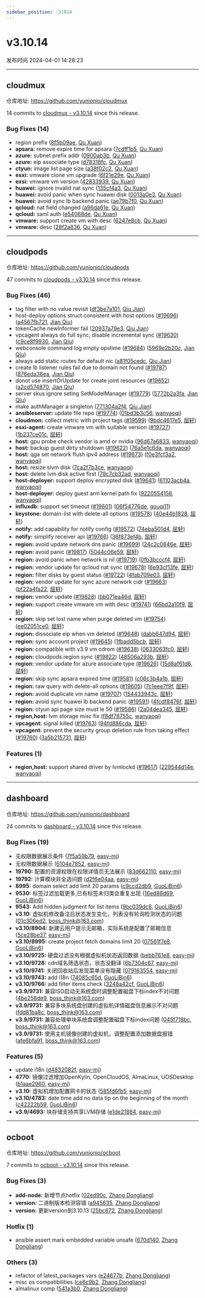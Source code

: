 ```yaml
---
sidebar_position: -31014
---
```


# v3.10.14

发布时间 2024-04-01 14:28:23

-----

## cloudmux

仓库地址: https://github.com/yunionio/cloudmux

14 commits to [cloudmux - v3.10.14](https://github.com/yunionio/cloudmux/compare/v3.10.13...v3.10.14) since this release.

### Bug Fixes (14)
- region prefix ([8f5b09ae](https://github.com/yunionio/cloudmux/commit/8f5b09aea0c116c9903c3a40a5724fa2a674fbd7), [Qu Xuan](mailto:qu_xuan@icloud.com))
- **apsara:** remove expire time for apsara ([7cdff1b5](https://github.com/yunionio/cloudmux/commit/7cdff1b5d5c6a5dd6f2ed0ee6fbf9578f59b55f9), [Qu Xuan](mailto:qu_xuan@icloud.com))
- **azure:** subnet prefix addr ([0900ab3b](https://github.com/yunionio/cloudmux/commit/0900ab3b9291f74aadd12d4ac5c26e30fa0601bf), [Qu Xuan](mailto:qu_xuan@icloud.com))
- **azure:** eip associate type ([d78318fc](https://github.com/yunionio/cloudmux/commit/d78318fca0d6d52bb4dc8d751aadc6b0eb71d2cd), [Qu Xuan](mailto:qu_xuan@icloud.com))
- **ctyun:** image list page size ([a38f02c2](https://github.com/yunionio/cloudmux/commit/a38f02c23ffe79d7320e70dd7c4c98342dd35cfe), [Qu Xuan](mailto:qu_xuan@icloud.com))
- **esxi:** vmware clone vm upgrade ([6f21e29e](https://github.com/yunionio/cloudmux/commit/6f21e29e7d8f14248bd1499930973e5b31ef6d2a), [Qu Xuan](mailto:qu_xuan@icloud.com))
- **exsi:** vmware vm version ([42833939](https://github.com/yunionio/cloudmux/commit/42833939b9f63074f32eb2ec7f1c5862e0a95e52), [Qu Xuan](mailto:qu_xuan@icloud.com))
- **huawei:** ignore invalid nat sync ([135cf4a3](https://github.com/yunionio/cloudmux/commit/135cf4a3fe1e41b03a8d4852cbe06d5cef2634e2), [Qu Xuan](mailto:qu_xuan@icloud.com))
- **huawei:** avoid panic when sync huawei disk ([0013a0e3](https://github.com/yunionio/cloudmux/commit/0013a0e397436469c36d038d92bcf08ffff03cae), [Qu Xuan](mailto:qu_xuan@icloud.com))
- **huawei:** avoid sync lb backend panic ([ae79b7f0](https://github.com/yunionio/cloudmux/commit/ae79b7f03457e04df9b9c741fb69ed4012bc5461), [Qu Xuan](mailto:qu_xuan@icloud.com))
- **qcloud:** nat field changed ([a96da61e](https://github.com/yunionio/cloudmux/commit/a96da61e5e8fba1cc0fd57e1d0248f4559fc5792), [Qu Xuan](mailto:qu_xuan@icloud.com))
- **qcloud:** saml auth ([e54068de](https://github.com/yunionio/cloudmux/commit/e54068de172311c0943286bd6fc07e7e592c651e), [Qu Xuan](mailto:qu_xuan@icloud.com))
- **vmware:** support create vm with desc ([6247e8cb](https://github.com/yunionio/cloudmux/commit/6247e8cb7841bcc2bea40f09485ebcd84a296ff7), [Qu Xuan](mailto:qu_xuan@icloud.com))
- **vmware:** desc ([28f2a836](https://github.com/yunionio/cloudmux/commit/28f2a836c6583c3a1f1a6f3174d34717bdea01b6), [Qu Xuan](mailto:qu_xuan@icloud.com))

-----

## cloudpods

仓库地址: https://github.com/yunionio/cloudpods

47 commits to [cloudpods - v3.10.14](https://github.com/yunionio/cloudpods/compare/v3.10.13...v3.10.14) since this release.

### Bug Fixes (46)
- tag filter with no value revisit ([df3be7a101](https://github.com/yunionio/cloudpods/commit/df3be7a1018c6d91a4ba2758385edaf44170565c), [Qiu Jian](mailto:qiujian@yunionyun.com))
- host-deploy options struct consistent with host options ([#19696](https://github.com/yunionio/cloudpods/issues/19696)) ([a4567fb721](https://github.com/yunionio/cloudpods/commit/a4567fb721e382dcc6344b8e1271996826adbdf3), [Jian Qiu](mailto:swordqiu@gmail.com))
- tokenCache newInformer fail ([20937a79e3](https://github.com/yunionio/cloudpods/commit/20937a79e3ce4f55ce8531069fdb4b4de44a89d8), [Qiu Jian](mailto:qiujian@yunionyun.com))
- vpcagent always do full sync, disable incremental sync ([#19630](https://github.com/yunionio/cloudpods/issues/19630)) ([c9ce8f9930](https://github.com/yunionio/cloudpods/commit/c9ce8f9930fa81b8a37e04936ecfdef2248b7876), [Jian Qiu](mailto:swordqiu@gmail.com))
- webconsole command log empty opstime ([#19684](https://github.com/yunionio/cloudpods/issues/19684)) ([5969e2b20c](https://github.com/yunionio/cloudpods/commit/5969e2b20cdb65839f9cc6705fc99525458b8bdb), [Jian Qiu](mailto:swordqiu@gmail.com))
- always add static routes for default nic ([a81f05cedc](https://github.com/yunionio/cloudpods/commit/a81f05cedc184e394e9587cd10c9d33dfe426954), [Qiu Jian](mailto:qiujian@yunionyun.com))
- create lb listener rules fail due to domain not found ([#19787](https://github.com/yunionio/cloudpods/issues/19787)) ([876eda36ea](https://github.com/yunionio/cloudpods/commit/876eda36ea84f094d09b28ad5ad6a2c75b1035ba), [Jian Qiu](mailto:swordqiu@gmail.com))
- donot use insertOrUpdate for create joint resources ([#19652](https://github.com/yunionio/cloudpods/issues/19652)) ([a2cd574870](https://github.com/yunionio/cloudpods/commit/a2cd57487061ae912c8fed610e4c77132b9028a5), [Jian Qiu](mailto:swordqiu@gmail.com))
- server skus ignore seting SetModelManager ([#19779](https://github.com/yunionio/cloudpods/issues/19779)) ([5772b2a3fa](https://github.com/yunionio/cloudpods/commit/5772b2a3faea7f540345669ea346bbd9f260b469), [Jian Qiu](mailto:swordqiu@gmail.com))
- make authManager a singleton ([771304a2f4](https://github.com/yunionio/cloudpods/commit/771304a2f46b630a9edd8f991d787ee68d84a707), [Qiu Jian](mailto:qiujian@yunionyun.com))
- **ansibleserver:** update file repo ([#19774](https://github.com/yunionio/cloudpods/issues/19774)) ([01bd3b3c56](https://github.com/yunionio/cloudpods/commit/01bd3b3c56014736bcda39b09707eb2dd97f68f4), [wanyaoqi](mailto:18528551+wanyaoqi@users.noreply.github.com))
- **cloudmon:** collect metric with project tags ([#19599](https://github.com/yunionio/cloudpods/issues/19599)) ([9bdc4617e5](https://github.com/yunionio/cloudpods/commit/9bdc4617e5f94f25debfda724c07292fd3a5e33c), [屈轩](mailto:qu_xuan@icloud.com))
- **esxi-agent:** create vmware vm with suitable version ([#19727](https://github.com/yunionio/cloudpods/issues/19727)) ([1b237ce01c](https://github.com/yunionio/cloudpods/commit/1b237ce01c1b6a411c6a39ac31fa0b299b525e77), [屈轩](mailto:qu_xuan@icloud.com))
- **host:** gpu probe check vendor is amd or nvidia ([96d67a6833](https://github.com/yunionio/cloudpods/commit/96d67a68337d58e802bf804c164f5ea0587d8d73), [wanyaoqi](mailto:d3lx.yq@gmail.com))
- **host:** backup guest dirty shutdown ([#19622](https://github.com/yunionio/cloudpods/issues/19622)) ([76a5e1c6da](https://github.com/yunionio/cloudpods/commit/76a5e1c6da0694a94a20b8d2bf16c609b37ac1ee), [wanyaoqi](mailto:18528551+wanyaoqi@users.noreply.github.com))
- **host:** qga set network flush ipv4 address ([#19673](https://github.com/yunionio/cloudpods/issues/19673)) ([f0e3fcf3a2](https://github.com/yunionio/cloudpods/commit/f0e3fcf3a2fe44695dd5145064dd39472adba0ff), [wanyaoqi](mailto:18528551+wanyaoqi@users.noreply.github.com))
- **host:** resize slvm disk ([7ca2f7b3ce](https://github.com/yunionio/cloudpods/commit/7ca2f7b3ce08c264b4d8881a378161eb733ea73b), [wanyaoqi](mailto:d3lx.yq@gmail.com))
- **host:** delete lvm disk active first ([78c7cb32ad](https://github.com/yunionio/cloudpods/commit/78c7cb32adf823644dc8d4889cb84d3df9a74660), [wanyaoqi](mailto:d3lx.yq@gmail.com))
- **host-deployer:** support deploy encrypted disk ([#19641](https://github.com/yunionio/cloudpods/issues/19641)) ([61103acb4a](https://github.com/yunionio/cloudpods/commit/61103acb4abfca76f9a0211746e26d01763ab749), [wanyaoqi](mailto:18528551+wanyaoqi@users.noreply.github.com))
- **host-deployer:** deploy guest arm kernel path fix ([9220554156](https://github.com/yunionio/cloudpods/commit/922055415642a5d042e7edfa5bbceef894d0cb1e), [wanyaoqi](mailto:d3lx.yq@gmail.com))
- **influxdb:** support set timeout ([#19601](https://github.com/yunionio/cloudpods/issues/19601)) ([06f54776de](https://github.com/yunionio/cloudpods/commit/06f54776defe34464fe48fa82aaadb1c7e34faab), [gouqi11](mailto:66834753+gouqi11@users.noreply.github.com))
- **keystone:** domain-list with delete-all options ([#19578](https://github.com/yunionio/cloudpods/issues/19578)) ([40e44b1828](https://github.com/yunionio/cloudpods/commit/40e44b1828d8769edea01c40751be66181c85df6), [屈轩](mailto:qu_xuan@icloud.com))
- **notify:** add capability for notify config ([#19572](https://github.com/yunionio/cloudpods/issues/19572)) ([74eba501d4](https://github.com/yunionio/cloudpods/commit/74eba501d42774abad086690a3ccbbb3ca55cedf), [屈轩](mailto:qu_xuan@icloud.com))
- **notify:** simplify receiver api ([#19766](https://github.com/yunionio/cloudpods/issues/19766)) ([36f873ef4b](https://github.com/yunionio/cloudpods/commit/36f873ef4be1512982ee02fdb00efcdb8eb72f3a), [屈轩](mailto:qu_xuan@icloud.com))
- **region:** avoid update network dns panic ([#19699](https://github.com/yunionio/cloudpods/issues/19699)) ([24c2c0846e](https://github.com/yunionio/cloudpods/commit/24c2c0846ec1d4e1f633fd6f8417704e53575127), [屈轩](mailto:qu_xuan@icloud.com))
- **region:** avoid panic ([#19817](https://github.com/yunionio/cloudpods/issues/19817)) ([5044c06e59](https://github.com/yunionio/cloudpods/commit/5044c06e5995608bf7f51d413223d57cccf2b82e), [屈轩](mailto:qu_xuan@icloud.com))
- **region:** avoid panic when network is nil ([#19719](https://github.com/yunionio/cloudpods/issues/19719)) ([0fb3bcccf4](https://github.com/yunionio/cloudpods/commit/0fb3bcccf44c61788aefc8a1153299d1cf90aec3), [屈轩](mailto:qu_xuan@icloud.com))
- **region:** vendor update for qcloud nat sync ([#19678](https://github.com/yunionio/cloudpods/issues/19678)) ([6e93cf13fe](https://github.com/yunionio/cloudpods/commit/6e93cf13fe6fd710968d3d3b04eee467a2331ee4), [屈轩](mailto:qu_xuan@icloud.com))
- **region:** filter disks by guest status ([#19722](https://github.com/yunionio/cloudpods/issues/19722)) ([4fab709e03](https://github.com/yunionio/cloudpods/commit/4fab709e0345eb4fa929b6eb3a5f39ea91cfebc1), [屈轩](mailto:qu_xuan@icloud.com))
- **region:** vendor update for sync azure network cidr ([#19663](https://github.com/yunionio/cloudpods/issues/19663)) ([bf22a4fa22](https://github.com/yunionio/cloudpods/commit/bf22a4fa224c1883ca0a8d678c5f22770dff69a6), [屈轩](mailto:qu_xuan@icloud.com))
- **region:** vendor update ([#19828](https://github.com/yunionio/cloudpods/issues/19828)) ([bb071ea46d](https://github.com/yunionio/cloudpods/commit/bb071ea46d34d26502bb9ab31f29f185900c73d9), [屈轩](mailto:qu_xuan@icloud.com))
- **region:** support create vmware vm with desc ([#19741](https://github.com/yunionio/cloudpods/issues/19741)) ([66bd2a10f9](https://github.com/yunionio/cloudpods/commit/66bd2a10f948ba952aa82cacd7eefa2840c402ca), [屈轩](mailto:qu_xuan@icloud.com))
- **region:** skip set lost name when purge deleted vm ([#19754](https://github.com/yunionio/cloudpods/issues/19754)) ([ee02051ce0](https://github.com/yunionio/cloudpods/commit/ee02051ce08dea6ea95c1f44732e3fca17cca1b0), [屈轩](mailto:qu_xuan@icloud.com))
- **region:** dissociate eip when vm deleted ([#19648](https://github.com/yunionio/cloudpods/issues/19648)) ([dabb647d94](https://github.com/yunionio/cloudpods/commit/dabb647d94daa1bcbffacea9bd27d1a7169a4bd8), [屈轩](mailto:qu_xuan@icloud.com))
- **region:** sync account project ([#19645](https://github.com/yunionio/cloudpods/issues/19645)) ([1fbadd5bcb](https://github.com/yunionio/cloudpods/commit/1fbadd5bcb15e542add89c84b77511598b09e6ec), [屈轩](mailto:qu_xuan@icloud.com))
- **region:** compatible with v3.9 vm cdrom ([#19638](https://github.com/yunionio/cloudpods/issues/19638)) ([0633063fc0](https://github.com/yunionio/cloudpods/commit/0633063fc07e9883c1ae2d6beb40b97ffd6142f6), [屈轩](mailto:qu_xuan@icloud.com))
- **region:** cloudpods region sync ([#19822](https://github.com/yunionio/cloudpods/issues/19822)) ([48506a293b](https://github.com/yunionio/cloudpods/commit/48506a293bbd61a5d0dd9988f661d2cee8792933), [屈轩](mailto:qu_xuan@icloud.com))
- **region:** vendor update for azure associate type ([#19626](https://github.com/yunionio/cloudpods/issues/19626)) ([15d8af61d6](https://github.com/yunionio/cloudpods/commit/15d8af61d67e8cb2deca01db513c3b9091f0873a), [屈轩](mailto:qu_xuan@icloud.com))
- **region:** skip sync apsara expired time ([#19581](https://github.com/yunionio/cloudpods/issues/19581)) ([c06c3b4a1b](https://github.com/yunionio/cloudpods/commit/c06c3b4a1bc37931a1445aba1abbe5069f8e5355), [屈轩](mailto:qu_xuan@icloud.com))
- **region:** raw query with delete-all options ([#19605](https://github.com/yunionio/cloudpods/issues/19605)) ([7c1eee7f9f](https://github.com/yunionio/cloudpods/commit/7c1eee7f9f6ba1102a4bbe363e6e7f3087c9fc8f), [屈轩](mailto:qu_xuan@icloud.com))
- **region:** avoid duplicate vm name ([#19707](https://github.com/yunionio/cloudpods/issues/19707)) ([154433943c](https://github.com/yunionio/cloudpods/commit/154433943ccdc6767622392d406001e3cc0929f5), [屈轩](mailto:qu_xuan@icloud.com))
- **region:** avoid sync huawei lb backend panic ([#19591](https://github.com/yunionio/cloudpods/issues/19591)) ([4fcdf8476f](https://github.com/yunionio/cloudpods/commit/4fcdf8476ff87de6f07b08043489f9bfe26e0822), [屈轩](mailto:qu_xuan@icloud.com))
- **region:** ctyun api page size must le 50 ([#19586](https://github.com/yunionio/cloudpods/issues/19586)) ([2a04dea345](https://github.com/yunionio/cloudpods/commit/2a04dea3451e8943c0fc90a0deae3d84b7a0f9a8), [屈轩](mailto:qu_xuan@icloud.com))
- **region,host:** lvm storage misc fix ([f8df78755c](https://github.com/yunionio/cloudpods/commit/f8df78755cc516be69feadc883dff49d33070074), [wanyaoqi](mailto:d3lx.yq@gmail.com))
- **vpcagent:** signal killed ([#19763](https://github.com/yunionio/cloudpods/issues/19763)) ([94fd886cda](https://github.com/yunionio/cloudpods/commit/94fd886cdaeee20a5b45402860ff80dfe5014199), [屈轩](mailto:qu_xuan@icloud.com))
- **vpcagent:** prevent the security group deletion rule from taking effect ([#19760](https://github.com/yunionio/cloudpods/issues/19760)) ([3a5b215731](https://github.com/yunionio/cloudpods/commit/3a5b21573101eefeabb943b0fe9f0211dc37675c), [屈轩](mailto:qu_xuan@icloud.com))

### Features (1)
- **region,host:** support shared driver by lvmlockd ([#19617](https://github.com/yunionio/cloudpods/issues/19617)) ([229544d14e](https://github.com/yunionio/cloudpods/commit/229544d14eaaf6bbb30f5102ae8f9635ebc62eef), [wanyaoqi](mailto:18528551+wanyaoqi@users.noreply.github.com))

-----

## dashboard

仓库地址: https://github.com/yunionio/dashboard

24 commits to [dashboard - v3.10.14](https://github.com/yunionio/dashboard/compare/v3.10.13...v3.10.14) since this release.

### Bug Fixes (19)
- 无权限数据展示条件 ([7f5a59b79](https://github.com/yunionio/dashboard/commit/7f5a59b79e35dceb6ff28de35b4010ee17b58608), [easy-mj](mailto:boss_think@163.com))
- 无权限数据展示 ([6104e7852](https://github.com/yunionio/dashboard/commit/6104e78528ce022c155d864bb42524f3614f890f), [easy-mj](mailto:boss_think@163.com))
- **19790:** 配置的资源权限在权限详情页无法展示 ([83d662110](https://github.com/yunionio/dashboard/commit/83d662110ece5e973f9b7d4c2a09c3fbcb872651), [easy-mj](mailto:boss_think@163.com))
- **19792:** 计算模块非全选问题 ([d2f6e04aa](https://github.com/yunionio/dashboard/commit/d2f6e04aacf24516e3497b1d06a4621ceba65f92), [easy-mj](mailto:boss_think@163.com))
- **8995:** domain select add limit 20 params ([c9ccd2db9](https://github.com/yunionio/dashboard/commit/c9ccd2db9199fd383caedc3bf5a1afdbbd6f22ad), [GuoLiBin6](mailto:glbin533@163.com))
- **9530:** 标签过滤加载更多,已有标签未归类会重复出现 ([16ed86d69](https://github.com/yunionio/dashboard/commit/16ed86d69236a60a5a4a271e79ba28f0b3749184), [GuoLiBin6](mailto:glbin533@163.com))
- **9543:** Add hidden judgment for list items ([9bc039dc8](https://github.com/yunionio/dashboard/commit/9bc039dc8ac4a166d62dcf7263434d67895aaf2a), [GuoLiBin6](mailto:glbin533@163.com))
- **v3.10:** 虚拟机修改备注后状态发生变化，列表没有轮询检测状态的问题 ([01c306ed2](https://github.com/yunionio/dashboard/commit/01c306ed23191dc5a31c6f1484e24d199052eec8), [boss_think@163.com](mailto:boss_think@163.com))
- **v3.10/8904:** 新建云用户提示无邮箱，实际系统是配置了邮箱信息 ([5ce28be37](https://github.com/yunionio/dashboard/commit/5ce28be37f8f179ee63964c523c9c9fe6dcc27d1), [easy-mj](mailto:boss_think@163.com))
- **v3.10/8995:** create project fetch domains limit 20 ([07561f7e8](https://github.com/yunionio/dashboard/commit/07561f7e8b356f12e4226b8ec1ec18e31d583e3d), [GuoLiBin6](mailto:glbin533@163.com))
- **v3.10/9725:** 硬盘过滤没有根据虚拟机状态返回数据 ([bebb761e8](https://github.com/yunionio/dashboard/commit/bebb761e89a44a0fd3050383c9fd63ce88994b51), [easy-mj](mailto:boss_think@163.com))
- **v3.10/9728:** cdn域名筛选状态，状态没翻译 ([6b7304c67](https://github.com/yunionio/dashboard/commit/6b7304c672d69e9ba045b5a66ddc421aef669761), [easy-mj](mailto:boss_think@163.com))
- **v3.10/9741:** 关闭回收站后发现菜单没有隐藏 ([079163554](https://github.com/yunionio/dashboard/commit/07916355425a8556e2a5f74aa4d3fb1552fb8730), [easy-mj](mailto:boss_think@163.com))
- **v3.10/9743:** add i18n ([74085c65d](https://github.com/yunionio/dashboard/commit/74085c65de574381171cb196c1c669a8d4f0e63e), [GuoLiBin6](mailto:glbin533@163.com))
- **v3.10/9766:** add filter items check ([3248a42cf](https://github.com/yunionio/dashboard/commit/3248a42cf688723e56a35e5ddeefa6d774b81fd1), [GuoLiBin6](mailto:glbin533@163.com))
- **v3.9/9731:** 兼容ISO启动无系统盘时调整配置磁盘下标index不对问题 ([4be258de9](https://github.com/yunionio/dashboard/commit/4be258de959e786a532cdaab00627b5cc5cbe299), [boss_think@163.com](mailto:boss_think@163.com))
- **v3.9/9731:** 兼容多块系统盘创建的虚拟机详情磁盘信息展示不对问题 ([fdd81ba8c](https://github.com/yunionio/dashboard/commit/fdd81ba8cca2b867022545d366cf1811077934e0), [boss_think@163.com](mailto:boss_think@163.com))
- **v3.9/9731:** 兼容处理单块系统盘调整配置磁盘下标index问题 ([045f718bc](https://github.com/yunionio/dashboard/commit/045f718bc102217f8e0aaf1d8bfb3cb824628bbd), [boss_think@163.com](mailto:boss_think@163.com))
- **v3.9/9731:** 使用主机镜像创建的虚拟机，调整配置添加数据盘报错 ([afe6bfa91](https://github.com/yunionio/dashboard/commit/afe6bfa91135821f8e8b27e21bb1fae13f856491), [boss_think@163.com](mailto:boss_think@163.com))

### Features (5)
- update i18n ([d4832082f](https://github.com/yunionio/dashboard/commit/d4832082fcceb1937cbb2015a042872f8d077c21), [easy-mj](mailto:boss_think@163.com))
- **4770:** 镜像过滤增加OpenKylin, OpenCloudOS, AlmaLinux, UOSDesktop ([b1aae2960](https://github.com/yunionio/dashboard/commit/b1aae2960ca8a3c1e6e84fa48b2d626d1a34c544), [easy-mj](mailto:boss_think@163.com))
- **v3.10:** 虚拟机增加配置网卡的状态 ([585fd6fb5](https://github.com/yunionio/dashboard/commit/585fd6fb54577d5f843d5020af2e312916f95620), [easy-mj](mailto:boss_think@163.com))
- **v3.10/4783:** date time add no data tip on the beginning of the month ([c42222b59](https://github.com/yunionio/dashboard/commit/c42222b59b9de80adb9b4181ed495dbef2ee4ee5), [GuoLiBin6](mailto:glbin533@163.com))
- **v3.9/4693:** 块存储支持共享LVM存储 ([e1de21884](https://github.com/yunionio/dashboard/commit/e1de21884a11ec55bdef0ceb97cdc945b0b6449f), [easy-mj](mailto:boss_think@163.com))

-----

## ocboot

仓库地址: https://github.com/yunionio/ocboot

7 commits to [ocboot - v3.10.14](https://github.com/yunionio/ocboot/compare/v3.10.13...v3.10.14) since this release.

### Bug Fixes (3)
- **add-node:** 新增节点hotfix ([02ed90c](https://github.com/yunionio/ocboo/commit/02ed90c7764e0567d668a25ca7cb7859ec629f0e), [Zhang Dongliang](mailto:zhangdongliang@yunion.cn))
- **version:** 二进制版本检测容错 ([a945635](https://github.com/yunionio/ocboo/commit/a9456355fac20def41769d6800f3d1933900d33b), [Zhang Dongliang](mailto:zhangdongliang@yunion.cn))
- **version:** 更新version到3.10.13 ([25bc672](https://github.com/yunionio/ocboo/commit/25bc6727444785dc24cd989fe59d44d455d9d0fd), [Zhang Dongliang](mailto:zhangdongliang@yunion.cn))

### Hotfix (1)
- ansible assert mark embedded variable unsafe ([670d140](https://github.com/yunionio/ocboo/commit/670d140eade30a790753d6bbb41c9143d71bc884), [Zhang Dongliang](mailto:zhangdongliang@yunion.cn))

### Others (3)
- refactor of latest_packages vars ([e24677b](https://github.com/yunionio/ocboo/commit/e24677b9ecbcba7510f9164b125d79fc10be9345), [Zhang Dongliang](mailto:zhangdongliang@yunion.cn))
- misc os compatibilities ([ce6c9b2](https://github.com/yunionio/ocboo/commit/ce6c9b256d21d5d016061d05d25eae4cba643e68), [Zhang Dongliang](mailto:zhangdongliang@yunion.cn))
- almalinux comp ([541a3b0](https://github.com/yunionio/ocboo/commit/541a3b0de1dc79550d116ff2fe7b39a63f672d73), [Zhang Dongliang](mailto:zhangdongliang@yunion.cn))

